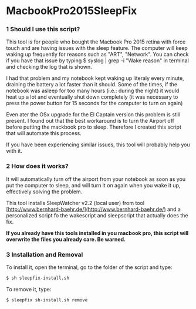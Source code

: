 # MacbookPro2015SleepFix

### 1 Should I use this script?

This tool is for people who bought the Macbook Pro 2015 retina with force touch
and are having issues with the sleep feature. The computer will keep waking up
frequently for reasons such as "ART", "Network". You can check if you have that
issue by typing 
$ syslog | grep -i "Wake reason"
in terminal and checking the log that is shown.

I had that problem and my notebook kept waking up literaly every minute,
draining the battery a lot faster than it should. Some of the times, if
the notebook was asleep for too many hours (i.e.: during the night) it
would heat up a lot and eventually shut down completely (it was necessary to
press the power button for 15 seconds for the computer to turn on again)

Even ater the OSx upgrade for the El Captain version this problem is still
present. I found out that the best workaround is to turn the Airport off
before putting the mackbook pro to sleep. Therefore I created this script
that will automate this process.

If you have been experiencing similar issues, this tool will probably
help you with it.


### 2 How does it works?

It will automatically turn off the airport from your notebook as soon as you
put the computer to sleep, and will turn it on again when you wake it up,
effectively solving the problem.

This tool installs SleepWatcher v2.2 (local user) from tool
[http://www.bernhard-baehr.de/](http://www.bernhard-baehr.de/)
and a personalized script fo the wakescript and sleepscript that actually does
the fix.

**If you already have this tools installed in you macbook pro, this script
will overwrite the files you already care. Be warned.** 

### 3 Installation and Removal

To install it, open the terminal, go to the folder of the script and type:
```bash
$ sh sleepfix-install.sh
```

To remove it, type:
```bash
$ sleepfix sh-install.sh remove
```